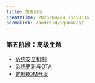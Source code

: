 ```yaml
---
title: 第五阶段
createTime: 2025/04/29 15:50:34
permalink: /android/9qu6bk2s/
---
```


### 第五阶段：高级主题
- [系统安全机制](./系统安全机制.md)
- [系统更新与OTA](./系统更新与OTA.md)
- [定制ROM开发](./定制ROM开发.md)